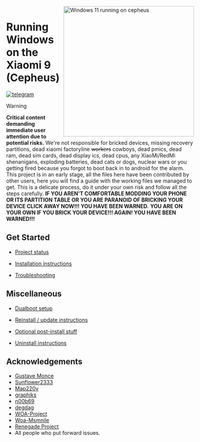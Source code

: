 <img align="right" src="https://cdn.discordapp.com/attachments/546427343045132298/1205180951454552135/cepheusnew.webp" width="350" alt="Windows 11 running on cepheus">

# Running Windows on the Xiaomi 9 (Cepheus)

[![telegram](https://img.shields.io/badge/chat-telegram-brightgreen.svg?logo=telegram&style=flat-square)](https://t.me/WinOnMi9)

> [!WARNING]
> **Critical content demanding immediate user attention due to potential risks.**
> We're not responsible for bricked devices, missing recovery partitions, dead xiaomi factoryline ~~workers~~ cowboys, dead pmics, dead ram, dead sim cards, dead display ics, dead cpus, any XiaoMi/RedMi shenanigans, exploding batteries, dead cats or dogs, nuclear wars or you getting fired because you forgot to boot back in to android for the alarm.
> This project is in an early stage, all the files here have been contributed by other users, here you will find a guide with the working files we managed to get. This is a delicate process, do it under your own risk and follow all the steps carefully.
> **IF YOU AREN'T COMFORTABLE MODDING YOUR PHONE OR ITS PARTITION TABLE OR YOU ARE PARANOID OF BRICKING YOUR DEVICE CLICK AWAY NOW!!! YOU HAVE BEEN WARNED.**
> **YOU ARE ON YOUR OWN IF YOU BRICK YOUR DEVICE!!! AGAIN! YOU HAVE BEEN WARNED!!!**


## Get Started

* [Project status](https://github.com/qaz6750/XiaoMi9-Drivers/blob/main/Status.md)

* [Installation instructions](guide/install-1.md)

* [Troubleshooting](guide/troubleshooting.md)

## Miscellaneous

* [Dualboot setup](guide/dualboot.md)

* [Reinstall / update instructions](guide/reinstall.md)

* [Optional post-install stuff](guide/postinstall.md)

* [Uninstall instructions](guide/uninstall.md)

## Acknowledgements
  * [Gustave Monce](https://github.com/gus33000)
  * [Sunflower2333](https://github.com/sunflower2333)
  * [Map220v](https://github.com/map220v)
  * [graphiks](https://github.com/graphiks)
  * [n00b69](https://github.com/n00b69)
  * [degdag](https://github.com/degdag)
  * [WOA-Project](https://github.com/WOA-Project)
  * [Woa-Msmnile](https://github.com/woa-msmnile)
  * [Renegade Project](https://github.com/edk2-porting)
  * All people who put forward issues.
